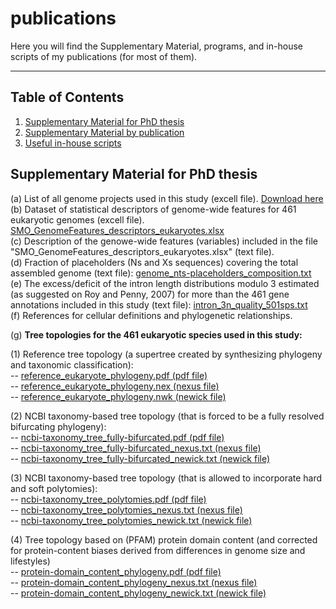 # publications
Here you will find the Supplementary Material, programs, and in-house scripts of my publications (for most of them).


___

Table of Contents
-----------------

1. [Supplementary Material for PhD thesis](#pdhsm)
2. [Supplementary Material by publication](#pubsm)
3. [Useful in-house scripts](#scripts)


## Supplementary Material for PhD thesis

(a) List of all genome projects used in this study (excell file). [Download here]() \
(b) Dataset of statistical descriptors of genome-wide features for 461 eukaryotic genomes (excell file). [SMO_GenomeFeatures_descriptors_eukaryotes.xlsx](https://github.com/ilozada/publications/files/9132780/SMO_GenomeFeatures_descriptors_eukaryotes.xlsx)
 \
(c) Description of the genowe-wide features (variables) included in the file "SMO_GenomeFeatures_descriptors_eukaryotes.xlsx" (text file). \
(d) Fraction of placeholders (Ns and Xs sequences) covering the total assembled genome (text file): [genome_nts-placeholders_composition.txt](https://github.com/ilozada/publications/files/9127990/genome_nts-placeholders_composition.txt) \
(e) The excess/deficit of the intron length distributions modulo 3 estimated (as suggested on Roy and Penny, 2007) for more than the 461 gene annotations included in this study (text file): [intron_3n_quality_501sps.txt](https://github.com/ilozada/publications/files/9127855/intron_3n_quality_501sps.txt) \
(f) References for cellular definitions and phylogenetic relationships.


(g) **Tree topologies for the 461 eukaryotic species used in this study:**

(1) Reference tree topology (a supertree created by synthesizing phylogeny and taxonomic classification): \
-- [reference_eukaryote_phylogeny.pdf (pdf file)](https://github.com/ilozada/publications/files/9126957/reference_eukaryote_phylogeny.pdf) \
-- [reference_eukaryote_phylogeny.nex (nexus file)](https://github.com/ilozada/publications/files/9126964/reference_eukaryote_phylogeny_nexus.txt) \
-- [reference_eukaryote_phylogeny.nwk (newick file)](https://github.com/ilozada/publications/files/9127051/reference_eukaryote_phylogeny_newick.txt)


(2) NCBI taxonomy-based tree topology (that is forced to be a fully resolved bifurcating phylogeny): \
-- [ncbi-taxonomy_tree_fully-bifurcated.pdf (pdf file)](https://github.com/ilozada/publications/files/9127059/ncbi-taxonomy_tree_fully-bifurcated.pdf) \
-- [ncbi-taxonomy_tree_fully-bifurcated_nexus.txt (nexus file)](https://github.com/ilozada/publications/files/9127060/ncbi-taxonomy_tree_fully-bifurcated_nexus.txt) \
-- [ncbi-taxonomy_tree_fully-bifurcated_newick.txt (newick file)](https://github.com/ilozada/publications/files/9127061/ncbi-taxonomy_tree_fully-bifurcated_newick.txt)

(3) NCBI taxonomy-based tree topology (that is allowed to incorporate hard and soft polytomies): \
-- [ncbi-taxonomy_tree_polytomies.pdf (pdf file)](https://github.com/ilozada/publications/files/9127077/ncbi-taxonomy_tree_polytomies.pdf) \
-- [ncbi-taxonomy_tree_polytomies_nexus.txt (nexus file)](https://github.com/ilozada/publications/files/9127078/ncbi-taxonomy_tree_polytomies_nexus.txt) \
-- [ncbi-taxonomy_tree_polytomies_newick.txt (newick file)](https://github.com/ilozada/publications/files/9127079/ncbi-taxonomy_tree_polytomies_newick.txt)

(4) Tree topology based on (PFAM) protein domain content (and corrected for protein-content biases derived from differences in genome size and lifestyles) \
 -- [protein-domain_content_phylogeny.pdf (pdf file)](https://github.com/ilozada/publications/files/9127735/protein-domain_content_phylogeny.pdf) \
 -- [protein-domain_content_phylogeny_nexus.txt (nexus file)](https://github.com/ilozada/publications/files/9127757/protein-domain_content_phylogeny_nexus.txt) \
 -- [protein-domain_content_phylogeny_newick.txt (newick file)](https://github.com/ilozada/publications/files/9127759/protein-domain_content_phylogeny_newick.txt)




